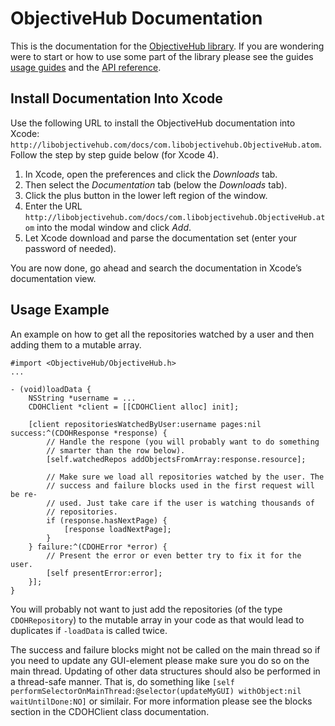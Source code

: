 <div class="section-header">
	<h1 class="title title-header">ObjectiveHub Documentation</h1>
</div>

This is the documentation for the  [ObjectiveHub library](http://libobjectivehub.com/). If you are wondering were to start or how to use some part of the library please see the guides [usage guides](guides.html) and the [API reference](../index.html).

## Install Documentation Into Xcode ##
Use the following URL to install the ObjectiveHub documentation into Xcode: `http://libobjectivehub.com/docs/com.libobjectivehub.ObjectiveHub.atom`. Follow the step by step guide below (for Xcode 4).

1. In Xcode, open the preferences and click the _Downloads_ tab.
2. Then select the _Documentation_ tab (below the _Downloads_ tab).
3. Click the plus button in the lower left region of the window.
4. Enter the URL `http://libobjectivehub.com/docs/com.libobjectivehub.ObjectiveHub.atom` into the modal window and click _Add_.
5. Let Xcode download and parse the documentation set (enter your password of needed).

You are now done, go ahead and search the documentation in Xcode’s documentation view.

## Usage Example ##
An example on how to get all the repositories watched by a user and then adding them to a mutable array.

	#import <ObjectiveHub/ObjectiveHub.h>
	...
	
	- (void)loadData {
		NSString *username = ...
		CDOHClient *client = [[CDOHClient alloc] init];
		
		[client repositoriesWatchedByUser:username pages:nil success:^(CDOHResponse *response) {
			// Handle the respone (you will probably want to do something 
			// smarter than the row below).
			[self.watchedRepos addObjectsFromArray:response.resource];
			
			// Make sure we load all repositories watched by the user. The
			// success and failure blocks used in the first request will be re-
			// used. Just take care if the user is watching thousands of
			// repositories.
			if (response.hasNextPage) {
				[response loadNextPage];
			}
		} failure:^(CDOHError *error) {
			// Present the error or even better try to fix it for the user.
			[self presentError:error];
		}];
	}

You will probably not want to just add the repositories (of the type `CDOHRepository`) to the mutable array in your code as that would lead to duplicates if `-loadData` is called twice.

The success and failure blocks might not be called on the main thread so if you need to update any GUI-element please make sure you do so on the main thread. Updating of other data structures should also be performed in a thread-safe manner. That is, do something like `[self performSelectorOnMainThread:@selector(updateMyGUI) withObject:nil waitUntilDone:NO]` or similair. For more information please see the blocks section in the CDOHClient class documentation.
